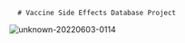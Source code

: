       # Vaccine Side Effects Database Project

![unknown-20220603-0114](https://user-images.githubusercontent.com/104019176/171755568-83ad623b-45a1-413a-9fff-9f303b305309.gif)
